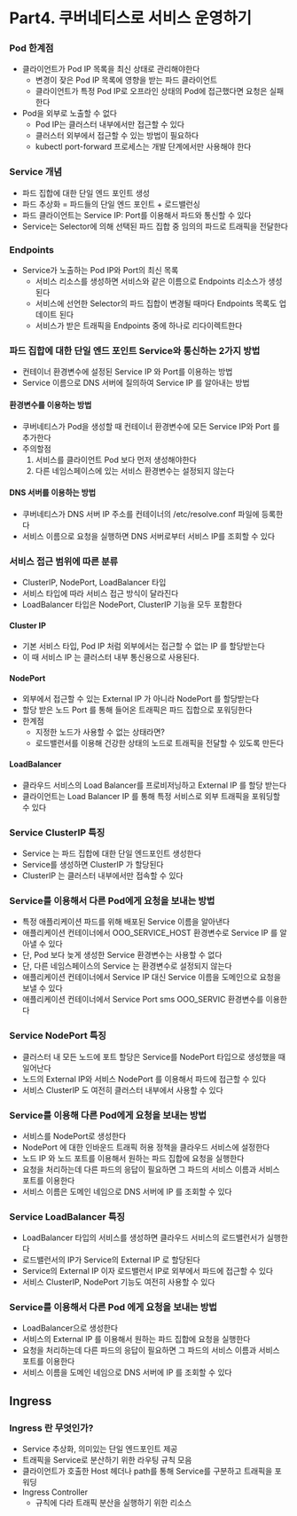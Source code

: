 # Part4. 쿠버네티스로 서비스 운영하기

### Pod 한계점

- 클라이언트가 Pod IP 목록을 최신 상태로 관리해야한다
    - 변경이 잦은 Pod IP 목록에 영향을 받는 파드 클라이언트
    - 클라이언트가 특정 Pod IP로 오프라인 상태의 Pod에 접근했다면 요청은 실패한다
- Pod을 외부로 노출할 수 없다
    - Pod IP는 클러스터 내부에서만 접근할 수 있다
    - 클러스터 외부에서 접근할 수 있는 방법이 필요하다
    - kubectl port-forward 프로세스는 개발 단계에서만 사용해야 한다

### Service 개념

- 파드 집합에 대한 단일 엔드 포인트 생성
- 파드 추상화 = 파드들의 단일 엔드 포인트 + 로드밸런싱
- 파드 클라이언트는 Service IP: Port를 이용해서 파드와 통신할 수 있다
- Service는 Selector에 의해 선택된 파드 집합 중 임의의 파드로 트래픽을 전달한다

### Endpoints

- Service가 노출하는 Pod IP와 Port의 최신 목록
    - 서비스 리소스를 생성하면 서비스와 같은 이름으로 Endpoints 리소스가 생성된다
    - 서비스에 선언한 Selector의 파드 집합이 변경될 때마다 Endpoints 목록도 업데이트 된다
    - 서비스가 받은 트래픽을 Endpoints 중에 하나로 리다이렉트한다

### 파드 집합에 대한 단일 엔드 포인트 Service와 통신하는 2가지 방법

- 컨테이너 환경변수에 설정된 Service IP 와 Port를 이용하는 방법
- Service 이름으로 DNS 서버에 질의하여 Service IP 를 알아내는 방법

#### 환경변수를 이용하는 방법

- 쿠버네티스가 Pod을 생성할 때 컨테이너 환경변수에 모든 Service IP와 Port 를 추가한다
- 주의할점
    1. 서비스를 클라이언트 Pod 보다 먼저 생성해야한다
    2. 다른 네임스페이스에 있는 서비스 환경변수는 설정되지 않는다

#### DNS 서버를 이용하는 방법

- 쿠버네티스가 DNS 서버 IP 주소를 컨테이너의 /etc/resolve.conf 파일에 등록한다
- 서비스 이름으로 요청을 실행하면 DNS 서버로부터 서비스 IP를 조회할 수 있다

### 서비스 접근 범위에 따른 분류

- ClusterIP, NodePort, LoadBalancer 타입
- 서비스 타입에 따라 서비스 접근 방식이 달라진다
- LoadBalancer 타입은 NodePort, ClusterIP 기능을 모두 포함한다

#### Cluster IP

- 기본 서비스 타입, Pod IP 처럼 외부에서는 접근할 수 없는 IP 를 할당받는다
- 이 때 서비스 IP 는 클러스터 내부 통신용으로 사용된다.

#### NodePort

- 외부에서 접근할 수 있는 External IP 가 아니라 NodePort 를 할당받는다
- 할당 받은 노드 Port 를 통해 들어온 트래픽은 파드 집합으로 포워딩한다
- 한계점
    - 지정한 노드가 사용할 수 없는 상태라면?
    - 로드밸런서를 이용해 건강한 상태의 노드로 트래픽을 전달할 수 있도록 만든다

#### LoadBalancer

- 클라우드 서비스의 Load Balancer를 프로비저닝하고 External IP 를 할당 받는다
- 클라이언트는 Load Balancer IP 를 통해 특정 서비스로 외부 트래픽을 포워딩할 수 있다

### Service ClusterIP 특징

- Service 는 파드 집합에 대한 단일 엔드포인트 생성한다
- Service를 생성하면 ClusterIP 가 할당된다
- ClusterIP 는 클러스터 내부에서만 접속할 수 있다

### Service를 이용해서 다른 Pod에게 요청을 보내는 방법

- 특정 애플리케이션 파드를 위해 배포된 Service 이름을 알아낸다
- 애플리케이션 컨테이너에서 OOO_SERVICE_HOST 환경변수로 Service IP 를 알아낼 수 있다
- 단, Pod 보다 늦게 생성한 Service 환경변수는 사용할 수 없다
- 단, 다른 네임스페이스의 Service 는 환경변수로 설정되지 않는다
- 애플리케이션 컨테이너에서 Service IP 대신 Service 이름을 도메인으로 요청을 보낼 수 있다
- 애플리케이션 컨테이너에서 Service Port sms OOO_SERVIC 환경변수를 이용한다

### Service NodePort 특징

- 클러스터 내 모든 노드에 포트 할당은 Service를 NodePort 타입으로 생성했을 때 일어난다
- 노드의 External IP와 서비스 NodePort 를 이용해서 파드에 접근할 수 있다
- 서비스 ClusterIP 도 여전히 클러스터 내부에서 사용할 수 있다

### Service를 이용해 다른 Pod에게 요청을 보내는 방법

- 서비스를 NodePort로 생성한다
- NodePort 에 대한 인바운드 트래픽 허용 정책을 클라우드 서비스에 설정한다
- 노드 IP 와 노드 포트를 이용해서 원하는 파드 집합에 요청을 실행한다
- 요청을 처리하는데 다른 파드의 응답이 필요하면 그 파드의 서비스 이름과 서비스 포트를 이용한다
- 서비스 이름은 도메인 네임으로 DNS 서버에 IP 를 조회할 수 있다

### Service LoadBalancer 특징

- LoadBalancer 타입의 서비스를 생성하면 클라우드 서비스의 로드밸런서가 실행한다
- 로드밸런서의 IP가 Service의 External IP 로 할당된다
- Service의 External IP 이자 로드밸런서 IP로 외부에서 파드에 접근할 수 있다
- 서비스 ClusterIP, NodePort 기능도 여전히 사용할 수 있다

### Service를 이용해서 다른 Pod 에게 요청을 보내는 방법

- LoadBalancer으로 생성한다
- 서비스의 External IP 를 이용해서 원하는 파드 집합에 요청을 실행한다
- 요청을 처리하는데 다른 파드의 응답이 필요하면 그 파드의 서비스 이름과 서비스 포트를 이용한다
- 서비스 이름을 도메인 네임으로 DNS 서버에 IP 를 조회할 수 있다 

## Ingress 

### Ingress 란 무엇인가?

- Service 추상화, 의미있는 단일 엔드포인트 제공
- 트래픽을 Service로 분산하기 위한 라우팅 규칙 모음
- 클라이언트가 호출한 Host 헤더나 path를 통해 Service를 구분하고 트래픽을 포워딩
- Ingress Controller
  - 규칙에 다라 트래픽 분산을 실행하기 위한 리소스 


